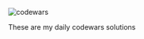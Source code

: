 ![codewars](https://user-images.githubusercontent.com/125736610/229325260-c3e47a48-bfdc-4d21-acad-3e867b5fe31d.png)

These are my daily codewars solutions


